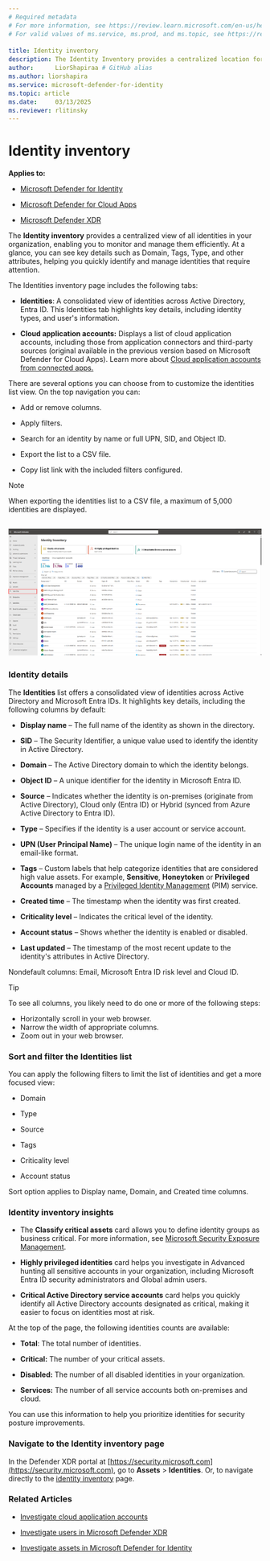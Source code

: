 ```yaml
---
# Required metadata
# For more information, see https://review.learn.microsoft.com/en-us/help/platform/learn-editor-add-metadata?branch=main
# For valid values of ms.service, ms.prod, and ms.topic, see https://review.learn.microsoft.com/en-us/help/platform/metadata-taxonomies?branch=main

title: Identity inventory
description: The Identity Inventory provides a centralized location for customers to view and manage identity information across their environment, ensuring optimal visibility and a comprehensive experience. The updated Identities Inventory page is located under Assets in Defender XDR portal.
author:      LiorShapiraa # GitHub alias
ms.author: liorshapira
ms.service: microsoft-defender-for-identity
ms.topic: article
ms.date:     03/13/2025
ms.reviewer: rlitinsky
---
```


# Identity inventory

__Applies to:__

- [Microsoft Defender for Identity](https://aka.ms/aatp/docs)

- [Microsoft Defender for Cloud Apps](/defender-cloud-apps/)

- [Microsoft Defender XDR](/defender-xdr)

The __Identity inventory__ provides a centralized view of all identities in your organization, enabling you to monitor and manage them efficiently. At a glance, you can see key details such as Domain, Tags, Type, and other attributes, helping you quickly identify and manage identities that require attention.

The Identities inventory page includes the following tabs:

- **Identities**: A consolidated view of identities across Active Directory, Entra ID. This Identities tab highlights key details, including identity types, and user's information.

- **Cloud application accounts:** Displays a list of cloud application accounts, including those from application connectors and third-party sources (original available in the previous version based on Microsoft Defender for Cloud Apps). Learn more about [Cloud application accounts from connected apps.](/defender-cloud-apps/accounts)

There are several options you can choose from to customize the identities list view. On the top navigation you can:

- Add or remove columns.

- Apply filters.

- Search for an identity by name or full UPN, SID, and Object ID. 

- Export the list to a CSV file.

- Copy list link with the included filters configured. 

> [!NOTE]
> When exporting the identities list to a CSV file, a maximum of 5,000 identities are displayed.

## ![A screenshot of identity inventory page.](media/identity-inventory/inventory11.png)

### Identity details 

The **Identities** list offers a consolidated view of identities across Active Directory and Microsoft Entra IDs. It highlights key details, including the following columns by default:

- __Display name__ – The full name of the identity as shown in the directory.

- __SID__ – The Security Identifier, a unique value used to identify the identity in Active Directory.

- __Domain__ – The Active Directory domain to which the identity belongs.

- __Object ID__ – A unique identifier for the identity in Microsoft Entra ID.

- __Source__ – Indicates whether the identity is on-premises (originate from Active Directory), Cloud only (Entra ID) or Hybrid (synced from Azure Active Directory to Entra ID).

- __Type__ – Specifies if the identity is a user account or service account.

- __UPN (User Principal Name)__ – The unique login name of the identity in an email-like format.

- __Tags__ – Custom labels that help categorize identities that are considered high value assets. For example, **Sensitive**, **Honeytoken** or **Privileged Accounts** managed by a [Privileged Identity Management](/entra/id-governance/privileged-identity-management/pim-configure) (PIM) service.

- __Created time__ – The timestamp when the identity was first created.

- __Criticality level__ – Indicates the critical level of the identity.

- __Account status__ – Shows whether the identity is enabled or disabled.

- __Last updated__ – The timestamp of the most recent update to the identity's attributes in Active Directory.

Nondefault columns: Email, Microsoft Entra ID risk level and Cloud ID. 

> [!TIP]
> To see all columns, you likely need to do one or more of the following steps:
> - Horizontally scroll in your web browser.
> - Narrow the width of appropriate columns.
> - Zoom out in your web browser.

### Sort and filter the Identities list

You can apply the following filters to limit the list of identities and get a more focused view:

- Domain

- Type

- Source

- Tags

- Criticality level

- Account status

Sort option applies to Display name, Domain, and Created time columns.

### Identity inventory insights 

- The __Classify critical assets__ card allows you to define identity groups as business critical. For more information, see [Microsoft Security Exposure Management](/security-exposure-management/microsoft-security-exposure-management). 

- **Highly privileged identities** card helps you investigate in Advanced hunting all sensitive accounts in your organization, including Microsoft Entra ID security administrators and Global admin users.

- **Critical Active Directory service accounts** card helps you quickly identify all Active Directory accounts designated as critical, making it easier to focus on identities most at risk.

At the top of the page, the following identities counts are available:

- __Total__: The total number of identities. 

- __Critical:__ The number of your critical assets. 

- **Disabled:** The number of all disabled identities in your organization. 

- **Services:** The number of all service accounts both on-premises and cloud.

You can use this information to help you prioritize identities for security posture improvements.

### Navigate to the Identity inventory page

In the Defender XDR portal at [https://security.microsoft.com](https://security.microsoft.com), go to **Assets** > **Identities**. Or, to navigate directly to the [identity inventory](/defender-for-identity/identity-inventory) page.

### Related Articles

- [Investigate cloud application accounts](/defender-cloud-apps/accounts)

- [Investigate users in Microsoft Defender XDR](/defender-xdr/investigate-users) 

- [Investigate assets in Microsoft Defender for Identity](/defender-for-identity/investigate-assets)


